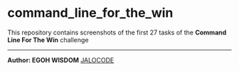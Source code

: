 # command_line_for_the_win

This repository contains screenshots of the first 27 tasks of the **Command Line For The Win** challenge

---

**Author: EGOH WISDOM** [JALOCODE](github.com/JALOCODE)
